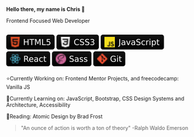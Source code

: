 **Hello there, my name is Chris 🐺**

Frontend Focused Web Developer

![HTML5](webdev-icons/html5.svg) ![CSS3](webdev-icons/css3.svg) ![JavaScript](webdev-icons/javascript.svg) ![React.JS](webdev-icons/react.svg) ![Sass](webdev-icons/sass.svg) ![GIT](webdev-icons/git.svg)
---

⭐️Currently Working on: Frontend Mentor Projects, and freecodecamp: Vanilla JS

🌱Currently Learning on: JavaScript, Bootstrap, CSS Design Systems and Architecture, Accessibility

📖Reading: Atomic Design by Brad Frost

> "An ounce of action is worth a ton of theory" -Ralph Waldo Emerson
